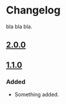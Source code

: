 # Changelog

bla bla bla.

## [2.0.0]

## [1.1.0]

### Added

- Something added.

[2.0.0]: https://a.com/b/c/refs/v2.0.0
[1.1.0]: https://a.com/b/c/refs/v1.1.0
